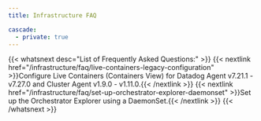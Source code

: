 ```yaml
---
title: Infrastructure FAQ

cascade:
  - private: true
---
```


{{< whatsnext desc="List of Frequently Asked Questions:" >}}
    {{< nextlink href="/infrastructure/faq/live-containers-legacy-configuration" >}}Configure Live Containers (Containers View) for Datadog Agent v7.21.1 - v7.27.0 and Cluster Agent v1.9.0 - v1.11.0.{{< /nextlink >}}
    {{< nextlink href="/infrastructure/faq/set-up-orchestrator-explorer-daemonset" >}}Set up the Orchestrator Explorer using a DaemonSet.{{< /nextlink >}}
{{< /whatsnext >}}
